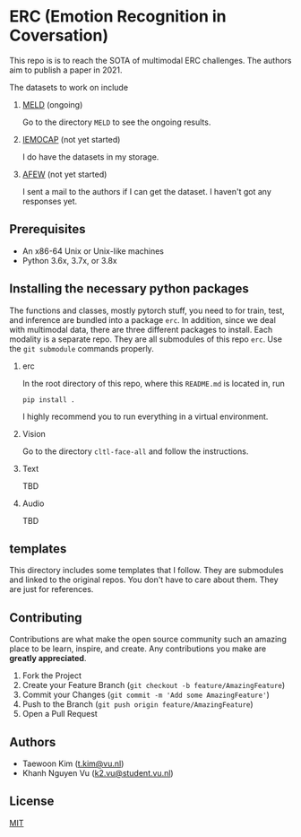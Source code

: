 # ERC (Emotion Recognition in Coversation)

This repo is is to reach the SOTA of multimodal ERC challenges. The authors aim to publish a paper in 2021. 

The datasets to work on include

1. [MELD](https://affective-meld.github.io/) (ongoing)

    Go to the directory `MELD` to see the ongoing results.

2. [IEMOCAP](https://sail.usc.edu/iemocap/) (not yet started)

    I do have the datasets in my storage.

3. [AFEW](https://cs.anu.edu.au/few/AFEW.html) (not yet started)

    I sent a mail to the authors if I can get the dataset. I haven't got any responses yet.


## Prerequisites

* An x86-64 Unix or Unix-like machines 
* Python 3.6x, 3.7x, or 3.8x

## Installing the necessary python packages

The functions and classes, mostly pytorch stuff, you need to for train, test, and inference are bundled into a package `erc`. In addition, since we deal with multimodal data, there are three different packages to install. Each modality is a separate repo. They are all submodules of this repo `erc`. Use the `git submodule` commands properly.


1. erc

    In the root directory of this repo, where this `README.md` is located in, run

    ```
    pip install .
    ```
    I highly recommend you to run everything in a virtual environment.
1. Vision

    Go to the directory `cltl-face-all` and follow the instructions.

1. Text

    TBD

1. Audio

    TBD

## templates

This directory includes some templates that I follow. They are submodules and linked to the original repos. You don't have to care about them. They are just for references.


## Contributing

Contributions are what make the open source community such an amazing place to be learn, inspire, and create. Any contributions you make are **greatly appreciated**.

1. Fork the Project
1. Create your Feature Branch (`git checkout -b feature/AmazingFeature`)
1. Commit your Changes (`git commit -m 'Add some AmazingFeature'`)
1. Push to the Branch (`git push origin feature/AmazingFeature`)
1. Open a Pull Request

## Authors
* Taewoon Kim (t.kim@vu.nl)
* Khanh Nguyen Vu (k2.vu@student.vu.nl)

## License
[MIT](https://choosealicense.com/licenses/mit/)
